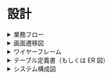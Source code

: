 # 設計

<details>
<summary>業務フロー</summary> 
<img src="https://github.com/nobukofu69/origin-idea/blob/main/documents/workflow.png">
</details>

<details>
<summary>画面遷移図</summary> 
<img src="https://github.com/nobukofu69/origin-idea/blob/main/documents/screen_flow_diagram.png">
</details>

<details>
<summary>ワイヤーフレーム</summary>
<img src="https://www.figma.com/file/ew0keNTFevdtX6VqjzO40v/Origin-Idea?type=design&node-id=0-1&mode=design&t=L05naf7mpYNbSHjR-0">
</details>

<details>
<summary>テーブル定義書（もしくは ER 図）</summary>
</details>

<details>
<summary>システム構成図</summary>
</details>